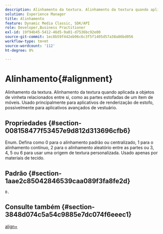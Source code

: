 ```yaml
---
description: Alinhamento da textura. Alinhamento da textura quando aplicada a objetos de vinheta relacionados entre si, como as partes estofadas de um item de móveis. Usado principalmente para aplicativos de renderização de estofo, possivelmente para aplicativos avançados de vestuário.
solution: Experience Manager
title: Alinhamento
feature: Dynamic Media Classic, SDK/API
role: Developer,Business Practitioner
exl-id: 19f94b45-5412-46d5-9a01-d7536bc92e00
source-git-commit: 1ec8b59f442eb96c6c3f5f1405d57a38a86bd056
workflow-type: tm+mt
source-wordcount: '112'
ht-degree: 0%

---
```


# Alinhamento{#alignment}

Alinhamento da textura. Alinhamento da textura quando aplicada a objetos de vinheta relacionados entre si, como as partes estofadas de um item de móveis. Usado principalmente para aplicativos de renderização de estofo, possivelmente para aplicativos avançados de vestuário.

## Propriedades {#section-008158477f53457e9d812d313696cfb6}

Enum. Defina como 0 para o alinhamento padrão ou centralizado, 1 para o alinhamento contínuo, 2 para o alinhamento aleatório entre as partes ou 3, 4, 5 ou 6 para usar uma origem de textura personalizada. Usado apenas por materiais de tecido.

## Padrão {#section-1aae2c85042846539caa089f3fa8fe2d}

`0.`

## Consulte também {#section-3848d074c5a54c9885e7dc074f6eeec1}

[align=](../../../../../ir-api/http-protocol/image-rendering-api-ref/c-ir-http-protocol-ref/c-ir-http-protocol-command-reference/r-ir-align.md#reference-4d63baa522ce42f9b15167ba34c5c6a7)
